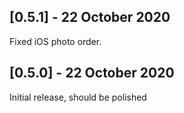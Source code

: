 ## [0.5.1] - 22 October 2020
Fixed iOS photo order.

## [0.5.0] - 22 October 2020
Initial release, should be polished

